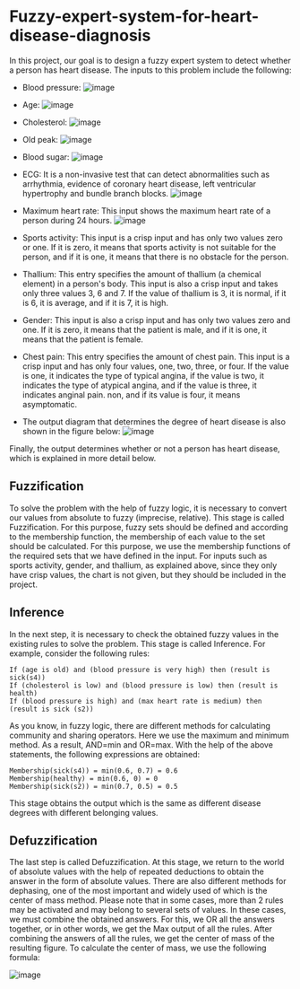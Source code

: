 # Fuzzy-expert-system-for-heart-disease-diagnosis
In this project, our goal is to design a fuzzy expert system to detect whether a person has heart disease. The inputs to this problem include the following:

- Blood pressure:
![image](https://user-images.githubusercontent.com/72689599/179025325-0aa9ce04-0b41-4391-88ba-286407666736.png)

- Age:
![image](https://user-images.githubusercontent.com/72689599/179025502-cca407cf-71b8-40de-a013-2f68e19f17f0.png)

- Cholesterol:
![image](https://user-images.githubusercontent.com/72689599/179025615-a118eb0e-a41a-4547-af03-4e20d1ac7922.png)

- Old peak:
![image](https://user-images.githubusercontent.com/72689599/179025722-5c579838-3b2b-4cc6-b403-68543a661e2b.png)

- Blood sugar:
![image](https://user-images.githubusercontent.com/72689599/179025802-f907a0c7-7a70-48b8-b1e8-14c758ffcc39.png)

- ECG: It is a non-invasive test that can detect abnormalities such as arrhythmia, evidence of coronary heart disease, left ventricular hypertrophy and bundle branch blocks.
![image](https://user-images.githubusercontent.com/72689599/179026010-d81db57f-5bfb-4295-81d7-8eb259fa4e17.png)

- Maximum heart rate: This input shows the maximum heart rate of a person during 24 hours.
![image](https://user-images.githubusercontent.com/72689599/179026049-76114fca-7582-4aed-a1e3-3645f9b8fb45.png)

- Sports activity: This input is a crisp input and has only two values zero or one. If it is zero, it means that sports activity is not suitable for the person, and if it is one, it means that there is no obstacle for the person.
- Thallium: This entry specifies the amount of thallium (a chemical element) in a person's body. This input is also a crisp input and takes only three values 3, 6 and 7. If the value of thallium is 3, it is normal, if it is 6, it is average, and if it is 7, it is high.
- Gender: This input is also a crisp input and has only two values zero and one. If it is zero, it means that the patient is male, and if it is one, it means that the patient is female.
- Chest pain: This entry specifies the amount of chest pain. This input is a crisp input and has only four values, one, two, three, or four. If the value is one, it indicates the type of typical angina, if the value is two, it indicates the type of atypical angina, and if the value is three, it indicates anginal pain. non, and if its value is four, it means asymptomatic.
- The output diagram that determines the degree of heart disease is also shown in the figure below:
![image](https://user-images.githubusercontent.com/72689599/179026668-924e609c-687c-4c30-9cc6-6968ef927005.png)

Finally, the output determines whether or not a person has heart disease, which is explained in more detail below.

## Fuzzification
To solve the problem with the help of fuzzy logic, it is necessary to convert our values from absolute to fuzzy (imprecise, relative). This stage is called Fuzzification. For this purpose, fuzzy sets should be defined and according to the membership function, the membership of each value to the set should be calculated. For this purpose, we use the membership functions of the required sets that we have defined in the input. For inputs such as sports activity, gender, and thallium, as explained above, since they only have crisp values, the chart is not given, but they should be included in the project.

## Inference
In the next step, it is necessary to check the obtained fuzzy values in the existing rules to solve the problem. This stage is called Inference. For example, consider the following rules:
```
If (age is old) and (blood pressure is very high) then (result is sick(s4))
If (cholesterol is low) and (blood pressure is low) then (result is health)
If (blood pressure is high) and (max heart rate is medium) then (result is sick (s2))
```

As you know, in fuzzy logic, there are different methods for calculating community and sharing operators. Here we use the maximum and minimum method. As a result, AND=min and OR=max. With the help of the above statements, the following expressions are obtained:
```
Membership(sick(s4)) = min(0.6, 0.7) = 0.6
Membership(healthy) = min(0.6, 0) = 0
Membership(sick(s2)) = min(0.7, 0.5) = 0.5
```

This stage obtains the output which is the same as different disease degrees with different belonging values.

## Defuzzification
The last step is called Defuzzification. At this stage, we return to the world of absolute values with the help of repeated deductions to obtain the answer in the form of absolute values. There are also different methods for dephasing, one of the most important and widely used of which is the center of mass method. Please note that in some cases, more than 2 rules may be activated and may belong to several sets of values. In these cases, we must combine the obtained answers. For this, we OR all the answers together, or in other words, we get the Max output of all the rules. After combining the answers of all the rules, we get the center of mass of the resulting figure.
To calculate the center of mass, we use the following formula:

![image](https://user-images.githubusercontent.com/72689599/179029542-556480e1-1266-422c-b8b2-d7d9d570715f.png)




